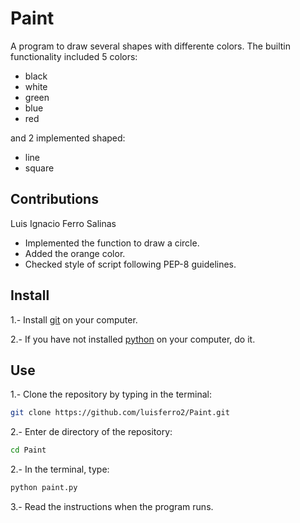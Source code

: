 # Paint
A program to draw several shapes with differente colors. The builtin functionality included 5 colors:
- black
- white
- green
- blue
- red 
 
and 2 implemented shaped:
- line
- square

## Contributions 
Luis Ignacio Ferro Salinas 
* Implemented the function to draw a circle.
* Added the orange color.
* Checked style of script following PEP-8 guidelines.

## Install
1.- Install [git] on your computer.

2.- If you have not installed [python] on your computer, do it.

## Use
1.- Clone the repository by typing in the terminal:
```sh
git clone https://github.com/luisferro2/Paint.git
```

2.- Enter de directory of the repository:
```sh
cd Paint
```

2.- In the terminal, type:
```sh
python paint.py
```

3.- Read the instructions when the program runs.


[git]: <https://git-scm.com/book/en/v2/Getting-Started-Installing-Git>
[python]: <https://www.python.org/downloads/>
